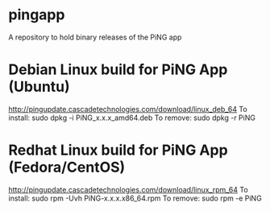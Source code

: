 # pingapp
A repository to hold binary releases of the PiNG app

# Debian Linux build for PiNG App (Ubuntu)
http://pingupdate.cascadetechnologies.com/download/linux_deb_64
To install: sudo dpkg -i PiNG_x.x.x_amd64.deb
To remove:  sudo dpkg -r PiNG

# Redhat Linux build for PiNG App (Fedora/CentOS)
http://pingupdate.cascadetechnologies.com/download/linux_rpm_64
To install: sudo rpm -Uvh PiNG-x.x.x.x86_64.rpm
To remove:  sudo rpm -e PiNG
